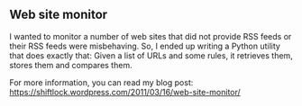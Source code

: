 ## Web site monitor

I wanted to monitor a number of web sites that did not provide RSS feeds or their RSS feeds were misbehaving. So, I ended up writing a Python utility that does exactly that: Given a list of URLs and some rules, it retrieves them, stores them and compares them.

For more information, you can read my blog post: https://shiftlock.wordpress.com/2011/03/16/web-site-monitor/
